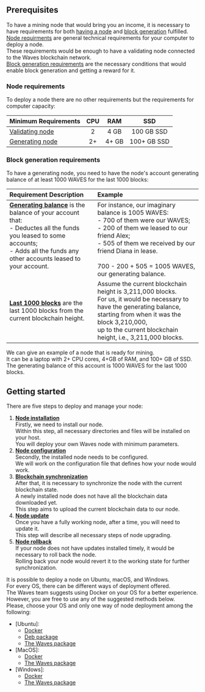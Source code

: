 ## Prerequisites ##

To have a mining node that would bring you an income, it is necessary to have requirements for both [having a node](#node-requirements) and [block generation](#block-generation-requirements) fulfilled.  
[Node requirments](#node-requirements) are general technical requirements for your computer to deploy a node.  
These requirements would be enough to have a validating node connected to the Waves blockchain network.  
[Block generation requirements](#block-generation-requirements) are the necessary conditions that would enable block generation and getting a reward for it.  

### Node requirements ###

To deploy a node there are no other requirements but the requirements for computer capacity:  

| Minimum Requirements | CPU | RAM | SSD | 
| :--- | :---:  | :---:  | :---: |
| [Validating node](https://docs.waves.tech/en/blockchain/node/validating-node) | 2 | 4 GB| 100 GB SSD|
| [Generating node](https://docs.waves.tech/en/blockchain/node/mining-node) | 2+ | 4+ GB| 100+ GB SSD|

### Block generation requirements ###

To have a generating node, you need to have the node's account generating balance of at least 1000 WAVES for the last 1000 blocks:    

| Requirement Description | Example|
| :--- | :--- |
| **<u>Generating balance</u>** is the balance of your account that:<br>- Deductes all the funds you leased to some accounts;<br>- Adds all the funds any other accounts leased to your account.<br><br>| For instance, our imaginary balance is 1005 WAVES:<br>- 700 of them were our WAVES;<br>- 200 of them we leased to our friend Alex;<br>- 505 of them we received by our friend Diana in lease.<br><br>700 - 200 + 505 = 1005 WAVES, our generating balance. |
| **<u>Last 1000 blocks</u>** are the last 1000 blocks from the current blockchain height. | Assume the current blockchain height is 3,211,000 blocks.<br>For us, it would be necessary to have the generating balance, starting from when it was the block 3,210,000,<br>up to the current blockchain height, i.e., 3,211,000 blocks. |
  
We can give an example of a node that is ready for mining.  
It can be a laptop with 2+ CPU cores, 4+GB of RAM, and 100+ GB of SSD.   
The generating balance of this account is 1000 WAVES for the last 1000 blocks.  

## Getting started ##

There are five steps to deploy and manage your node:
1. **<u>Node installation</u>**  
    Firstly, we need to install our node.  
    Within this step, all necessary directories and files will be installed on your host.  
    You will deploy your own Waves node with minimum parameters.
2. **<u>Node configuration</u>**  
    Secondly, the installed node needs to be configured.  
    We will work on the configuration file that defines how your node would work.
3. **<u>Blockchain synchronization</u>**  
    After that, it is necessary to synchronize the node with the current blockchain state.  
    A newly installed node does not have all the blockchain data downloaded yet.  
    This step aims to upload the current blockchain data to our node.
4. **<u>Node update</u>**  
    Once you have a fully working node, after a time, you will need to update it.  
    This step will describe all necessary steps of node upgrading.
5. **<u>Node rollback</u>**  
    If your node does not have updates installed timely, it would be necessary to roll back the node.  
    Rolling back your node would revert it to the working state for further synchronization.

It is possible to deploy a node on Ubuntu, macOS, and Windows.  
For every OS, there can be different ways of deployment offered.  
The Waves team suggests using Docker on your OS for a better experience.  
However, you are free to use any of the suggested methods below.  
Please, choose your OS and only one way of node deployment among the following:
- [Ubuntu]:
  - [Docker]()
  - [Deb package]()
  - [The Waves package]()
- [MacOS]:
  - [Docker]()
  - [The Waves package]()
- [Windows]:
  - [Docker]()
  - [The Waves package]()  